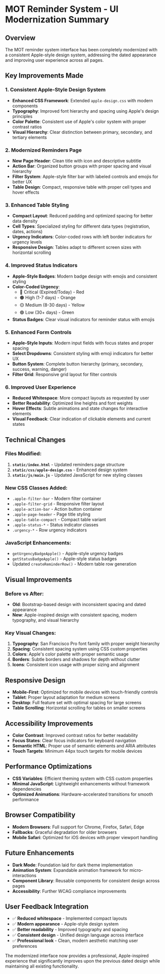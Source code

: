 # MOT Reminder System - UI Modernization Summary

## Overview
The MOT reminder system interface has been completely modernized with a consistent Apple-style design system, addressing the dated appearance and improving user experience across all pages.

## Key Improvements Made

### 1. **Consistent Apple-Style Design System**
- **Enhanced CSS Framework**: Extended `apple-design.css` with modern components
- **Typography**: Improved font hierarchy and spacing using Apple's design principles
- **Color Palette**: Consistent use of Apple's color system with proper contrast ratios
- **Visual Hierarchy**: Clear distinction between primary, secondary, and tertiary elements

### 2. **Modernized Reminders Page**
- **New Page Header**: Clean title with icon and descriptive subtitle
- **Action Bar**: Organized button groups with proper spacing and visual hierarchy
- **Filter System**: Apple-style filter bar with labeled controls and emojis for better UX
- **Table Design**: Compact, responsive table with proper cell types and hover effects

### 3. **Enhanced Table Styling**
- **Compact Layout**: Reduced padding and optimized spacing for better data density
- **Cell Types**: Specialized styling for different data types (registration, dates, actions)
- **Urgency Indicators**: Color-coded rows with left border indicators for urgency levels
- **Responsive Design**: Tables adapt to different screen sizes with horizontal scrolling

### 4. **Improved Status Indicators**
- **Apple-Style Badges**: Modern badge design with emojis and consistent styling
- **Color-Coded Urgency**: 
  - 🔴 Critical (Expired/Today) - Red
  - 🟠 High (1-7 days) - Orange  
  - 🟡 Medium (8-30 days) - Yellow
  - 🟢 Low (30+ days) - Green
- **Status Badges**: Clear visual indicators for reminder status with emojis

### 5. **Enhanced Form Controls**
- **Apple-Style Inputs**: Modern input fields with focus states and proper spacing
- **Select Dropdowns**: Consistent styling with emoji indicators for better UX
- **Button System**: Complete button hierarchy (primary, secondary, success, warning, danger)
- **Filter Grid**: Responsive grid layout for filter controls

### 6. **Improved User Experience**
- **Reduced Whitespace**: More compact layouts as requested by user
- **Better Readability**: Optimized line heights and font weights
- **Hover Effects**: Subtle animations and state changes for interactive elements
- **Visual Feedback**: Clear indication of clickable elements and current states

## Technical Changes

### Files Modified:
1. **`static/index.html`** - Updated reminders page structure
2. **`static/css/apple-design.css`** - Enhanced design system
3. **`static/js/main.js`** - Updated JavaScript for new styling classes

### New CSS Classes Added:
- `.apple-filter-bar` - Modern filter container
- `.apple-filter-grid` - Responsive filter layout
- `.apple-action-bar` - Action button container
- `.apple-page-header` - Page title styling
- `.apple-table-compact` - Compact table variant
- `.apple-status-*` - Status indicator classes
- `.urgency-*` - Row urgency indicators

### JavaScript Enhancements:
- `getUrgencyBadgeApple()` - Apple-style urgency badges
- `getStatusBadgeApple()` - Apple-style status badges
- Updated `createReminderRow()` - Modern table row generation

## Visual Improvements

### Before vs After:
- **Old**: Bootstrap-based design with inconsistent spacing and dated appearance
- **New**: Apple-inspired design with consistent spacing, modern typography, and visual hierarchy

### Key Visual Changes:
1. **Typography**: San Francisco Pro font family with proper weight hierarchy
2. **Spacing**: Consistent spacing system using CSS custom properties
3. **Colors**: Apple's color palette with proper semantic usage
4. **Borders**: Subtle borders and shadows for depth without clutter
5. **Icons**: Consistent icon usage with proper sizing and alignment

## Responsive Design
- **Mobile-First**: Optimized for mobile devices with touch-friendly controls
- **Tablet**: Proper layout adaptation for medium screens
- **Desktop**: Full feature set with optimal spacing for large screens
- **Table Scrolling**: Horizontal scrolling for tables on smaller screens

## Accessibility Improvements
- **Color Contrast**: Improved contrast ratios for better readability
- **Focus States**: Clear focus indicators for keyboard navigation
- **Semantic HTML**: Proper use of semantic elements and ARIA attributes
- **Touch Targets**: Minimum 44px touch targets for mobile devices

## Performance Optimizations
- **CSS Variables**: Efficient theming system with CSS custom properties
- **Minimal JavaScript**: Lightweight enhancements without framework dependencies
- **Optimized Animations**: Hardware-accelerated transitions for smooth performance

## Browser Compatibility
- **Modern Browsers**: Full support for Chrome, Firefox, Safari, Edge
- **Fallbacks**: Graceful degradation for older browsers
- **Mobile Safari**: Optimized for iOS devices with proper viewport handling

## Future Enhancements
- **Dark Mode**: Foundation laid for dark theme implementation
- **Animation System**: Expandable animation framework for micro-interactions
- **Component Library**: Reusable components for consistent design across pages
- **Accessibility**: Further WCAG compliance improvements

## User Feedback Integration
- ✅ **Reduced whitespace** - Implemented compact layouts
- ✅ **Modern appearance** - Apple-style design system
- ✅ **Better readability** - Improved typography and spacing
- ✅ **Consistent design** - Unified design language across interface
- ✅ **Professional look** - Clean, modern aesthetic matching user preferences

The modernized interface now provides a professional, Apple-inspired experience that significantly improves upon the previous dated design while maintaining all existing functionality.
